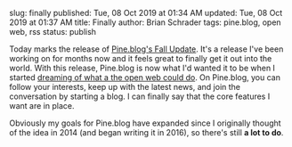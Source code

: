 slug: finally
published: Tue, 08 Oct 2019 at 01:34 AM
updated: Tue, 08 Oct 2019 at 01:37 AM
title: Finally
author: Brian Schrader
tags: pine.blog, open web, rss
status: publish

Today marks the release of [Pine.blog's Fall Update][p]. It's a release I've been working on for months now and it feels great to finally get it out into the world. With this release, Pine.blog is now what I'd wanted it to be when I started [dreaming of what a the open web could do][1]. On Pine.blog, you can follow your interests, keep up with the latest news, and join the conversation by starting a blog. I can finally say that the core features I want are in place.

Obviously my goals for Pine.blog have expanded since I originally thought of the idea in 2014 (and began writing it in 2016), so there's still **a lot to do**.


[p]: https://blog.pine.blog/2019/10/fall-2019-update-hosted-blogs/
[1]: /archive/a-vision-of-the-open-web/
[pb]: //pine.blog
